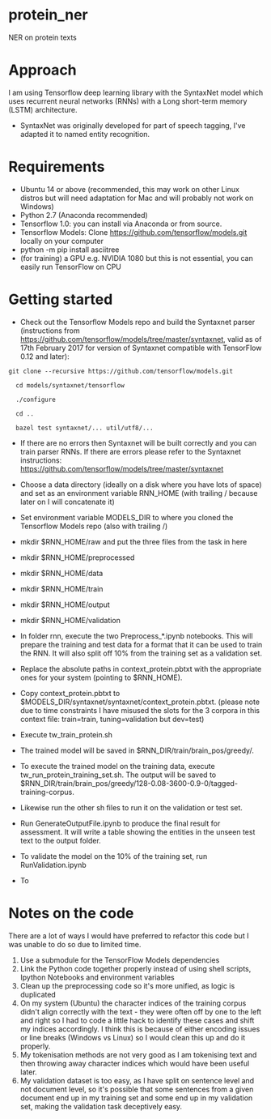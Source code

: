 # protein_ner
NER on protein texts

# Approach

I am using Tensorflow deep learning library with the SyntaxNet model which uses recurrent neural networks (RNNs) with a Long short-term memory (LSTM) architecture.
* SyntaxNet was originally developed for part of speech tagging, I've adapted it to named entity recognition.

# Requirements

* Ubuntu 14 or above (recommended, this may work on other Linux distros but will need adaptation for Mac and will probably not work on Windows)
* Python 2.7 (Anaconda recommended)
* Tensorflow 1.0: you can install via Anaconda or from source.
* Tensorflow Models: Clone https://github.com/tensorflow/models.git locally on your computer
* python -m pip install asciitree
* (for training) a GPU e.g. NVIDIA 1080 but this is not essential, you can easily run TensorFlow on CPU

# Getting started

* Check out the Tensorflow Models repo and build the Syntaxnet parser (instructions from https://github.com/tensorflow/models/tree/master/syntaxnet, valid as of 17th February 2017 for version of Syntaxnet compatible with TensorFlow 0.12 and later):
```
git clone --recursive https://github.com/tensorflow/models.git

  cd models/syntaxnet/tensorflow
  
  ./configure
  
  cd ..
  
  bazel test syntaxnet/... util/utf8/...
```
* If there are no errors then Syntaxnet will be built correctly and you can train parser RNNs. If there are errors please refer to the Syntaxnet instructions: https://github.com/tensorflow/models/tree/master/syntaxnet
* Choose a data directory (ideally on a disk where you have lots of space) and set as an environment variable RNN_HOME (with trailing / because later on I will concatenate it)
* Set environment variable MODELS_DIR to where you cloned the Tensorflow Models repo (also with trailing /)

* mkdir $RNN_HOME/raw and put the three files from the task in here
* mkdir $RNN_HOME/preprocessed
* mkdir $RNN_HOME/data
* mkdir $RNN_HOME/train 
* mkdir $RNN_HOME/output
* mkdir $RNN_HOME/validation
* In folder rnn, execute the two Preprocess_*.ipynb notebooks. This will prepare the training and test data for a format that it can be used to train the RNN. It will also split off 10% from the training set as a validation set.
* Replace the absolute paths in context_protein.pbtxt with the appropriate ones for your system (pointing to $RNN_HOME).
* Copy context_protein.pbtxt to $MODELS_DIR/syntaxnet/syntaxnet/context_protein.pbtxt. (please note due to time constraints I have misused the slots for the 3 corpora in this context file: train=train, tuning=validation but dev=test)
* Execute tw_train_protein.sh
* The trained model will be saved in $RNN_DIR/train/brain_pos/greedy/.
* To execute the trained model on the training data, execute tw_run_protein_training_set.sh. The output will be saved to $RNN_DIR/train/brain_pos/greedy/128-0.08-3600-0.9-0/tagged-training-corpus.
* Likewise run the other sh files to run it on the validation or test set.
* Run GenerateOutputFile.ipynb to produce the final result for assessment. It will write a table showing the entities in the unseen test text to the output folder.
* To validate the model on the 10% of the training set, run RunValidation.ipynb
* To 


# Notes on the code

There are a lot of ways I would have preferred to refactor this code but I was unable to do so due to limited time.

1. Use a submodule for the TensorFlow Models dependencies
2. Link the Python code together properly instead of using shell scripts, Ipython Notebooks and environment variables
3. Clean up the preprocessing code so it's more unified, as logic is duplicated
4. On my system (Ubuntu) the character indices of the training corpus didn't align correctly with the text - they were often off by one to the left and right so I had to code a little hack to identify these cases and shift my indices accordingly. I think this is because of either encoding issues or line breaks (Windows vs Linux) so I would clean this up and do it properly.
5. My tokenisation methods are not very good as I am tokenising text and then throwing away character indices which would have been useful later.
6. My validation dataset is too easy, as I have split on sentence level and not document level, so it's possible that some sentences from a given document end up in my training set and some end up in my validation set, making the validation task deceptively easy.
